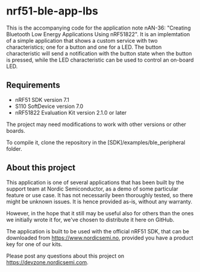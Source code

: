 nrf51-ble-app-lbs
==================

This is the accompanying code for the application note nAN-36: "Creating Bluetooth Low Energy Applications Using nRF51822". It is an implemtation of a simple application that shows a custom service with two characteristics; one for a button and one for a LED. The button characteristic will send a notification with the button state when the button is pressed, while the LED characteristic can be used to control an on-board LED.

Requirements
------------
- nRF51 SDK version 7.1
- S110 SoftDevice version 7.0
- nRF51822 Evaluation Kit version 2.1.0 or later

The project may need modifications to work with other versions or other boards. 

To compile it, clone the repository in the [SDK]/examples/ble_peripheral folder.

About this project
------------------
This application is one of several applications that has been built by the support team at Nordic Semiconductor, as a demo of some particular feature or use case. It has not necessarily been thoroughly tested, so there might be unknown issues. It is hence provided as-is, without any warranty. 

However, in the hope that it still may be useful also for others than the ones we initially wrote it for, we've chosen to distribute it here on GitHub. 

The application is built to be used with the official nRF51 SDK, that can be downloaded from https://www.nordicsemi.no, provided you have a product key for one of our kits.

Please post any questions about this project on https://devzone.nordicsemi.com.
